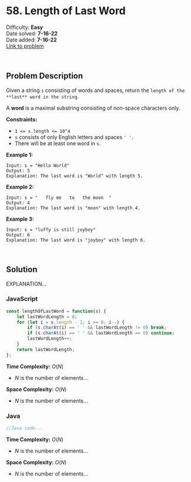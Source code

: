 # 58. Length of Last Word

Difficulty: **Easy**  
Date solved: **7-16-22**  
Date added: **7-16-22**  
[Link to problem](https://leetcode.com/problems/length-of-last-word/)

<br>

## Problem Description

Given a string `s` consisting of words and spaces, return the `length of the **last** word in the string`.

A **word** is a maximal substring consisting of non-space characters only.

**Constraints:**

- `1 <= s.length <= 10^4`
- `s` consists of only English letters and spaces `' '`.
- There will be at least one word in `s`.

**Example 1:**

```
Input: s = "Hello World"
Output: 5
Explanation: The last word is "World" with length 5.
```

**Example 2:**

```
Input: s = "   fly me   to   the moon  "
Output: 4
Explanation: The last word is "moon" with length 4.
```

**Example 3:**

```
Input: s = "luffy is still joyboy"
Output: 6
Explanation: The last word is "joyboy" with length 6.
```

<br>

## Solution

EXPLANATION...

### **JavaScript**

```js
const lengthOfLastWord = function(s) {
    let lastWordLength = 0;
    for (let i = s.length - 1; i >= 0; i--) {
        if (s.charAt(i) == ' ' && lastWordLength != 0) break;
        if (s.charAt(i) == ' ' && lastWordLength == 0) continue;
        lastWordLength++;
    }
    return lastWordLength;
};
```

**Time Complexity:** $O(N)$
- $N$ is the number of elements...

**Space Complexity:** $O(N)$
- $N$ is the number of elements...

### **Java**

```java
//Java code...
```

**Time Complexity:** $O(N)$
- $N$ is the number of elements...

**Space Complexity:** $O(N)$
- $N$ is the number of elements...